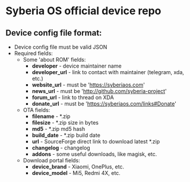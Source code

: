 # Syberia OS official device repo
## Device config file format:
+ Device config file must be valid JSON
+ Required fields:
    + Some 'about ROM' fields:
        + **developer** - device maintainer name
        + **developer_url** - link to contact with maintainer (telegram, xda, etc.)
        + **website_url** - must be 'https://syberiaos.com'
        + **news_url** - must be 'http://github.com/syberia-project'
        + **forum_url** - link to thread on XDA
        + **donate_url** - must be 'https://syberiaos.com/links#Donate'
    + OTA fields:
        + **filename** - *.zip
        + **filesize** - *.zip size in bytes
        + **md5** - *.zip md5 hash
        + **build_date** - *.zip build date
        + **url** - SourceForge direct link to download latest *.zip
        + **changelog** - changelog
        + **addons** - some useful downloads, like magisk, etc.
    + Download portal fields:
        + **device_brand** - Xiaomi, OnePlus, etc.
        + **device_model** - Mi5, Redmi 4X, etc.

